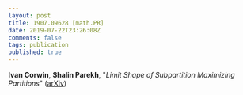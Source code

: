 ```yaml
---
layout: post
title: 1907.09628 [math.PR]
date: 2019-07-22T23:26:08Z
comments: false
tags: publication
published: true
---
```


<b>Ivan Corwin</b>, <b>Shalin Parekh</b>, "<i>Limit Shape of Subpartition Maximizing Partitions</i>" ([arXiv](http://arxiv.org/abs/1907.09628v1))
